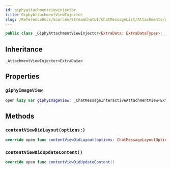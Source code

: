 ```yaml
---
id: giphyattachmentviewinjector 
title: GiphyAttachmentViewInjector
slug: /ReferenceDocs/Sources/StreamChatUI/ChatMessageList/Attachments/giphyattachmentviewinjector
---
```


``` swift
public class _GiphyAttachmentViewInjector<ExtraData: ExtraDataTypes>: _AttachmentViewInjector<ExtraData> 
```

## Inheritance

`_AttachmentViewInjector<ExtraData>`

## Properties

### `giphyImageView`

``` swift
open lazy var giphyImageView: _ChatMessageInteractiveAttachmentView<ExtraData> 
```

## Methods

### `contentViewDidLayout(options:)`

``` swift
override open func contentViewDidLayout(options: ChatMessageLayoutOptions) 
```

### `contentViewDidUpdateContent()`

``` swift
override open func contentViewDidUpdateContent() 
```
